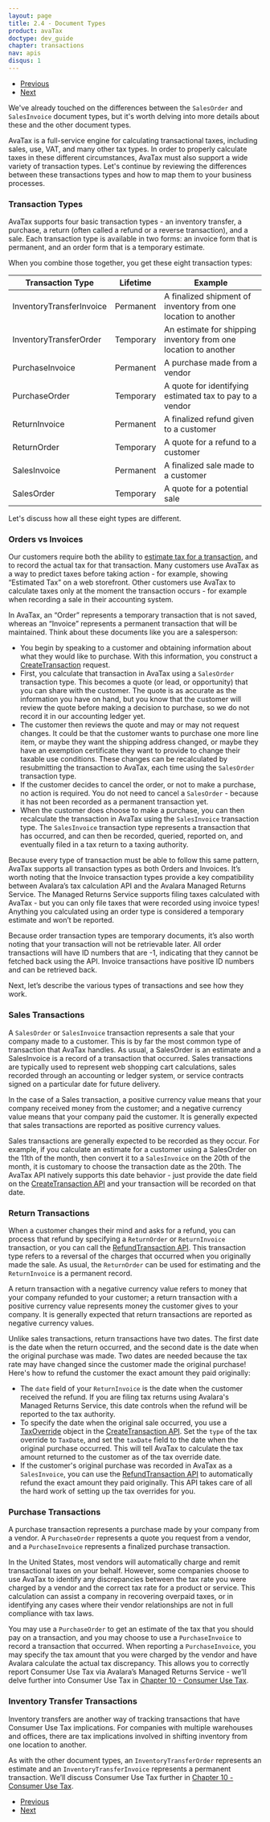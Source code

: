 ```yaml
---
layout: page
title: 2.4 - Document Types
product: avaTax
doctype: dev_guide
chapter: transactions
nav: apis
disqus: 1
---
```

<ul class="pager">
  <li class="previous"><a href="/avatax/dev-guide/transactions/should-i-commit/"><i class="glyphicon glyphicon-chevron-left"></i>Previous</a></li>
  <li class="next"><a href="/avatax/dev-guide/transactions/chapter-summary/">Next<i class="glyphicon glyphicon-chevron-right"></i></a></li>
</ul>

We've already touched on the differences between the <code>SalesOrder</code> and <code>SalesInvoice</code> document types, but it's worth delving into more details about these and the other document types.

AvaTax is a full-service engine for calculating transactional taxes, including sales, use, VAT, and many other tax types. In order to properly calculate taxes in these different circumstances, AvaTax must also support a wide variety of transaction types. Let's continue by reviewing the differences between these transactions types and how to map them to your business processes.

<h3>Transaction Types</h3>

AvaTax supports four basic transaction types - an inventory transfer, a purchase, a return (often called a refund or a reverse transaction), and a sale.  Each transaction type is available in two forms: an invoice form that is permanent, and an order form that is a temporary estimate.

When you combine those together, you get these eight transaction types:

<div class="mobile-table">
    <table class="styled-table">
        <thead>
            <tr>
                <th>Transaction Type</th>
                <th>Lifetime</th>
                <th>Example</th>
            </tr>
        </thead>
        <tbody>
            <tr>
                <td>InventoryTransferInvoice</td>
                <td>Permanent</td>
                <td>A finalized shipment of inventory from one location to another</td>
            </tr>
            <tr>
                <td>InventoryTransferOrder</td>
                <td>Temporary</td>
                <td>An estimate for shipping inventory from one location to another</td>
            </tr>
            <tr>
                <td>PurchaseInvoice</td>
                <td>Permanent</td>
                <td>A purchase made from a vendor</td>
            </tr>
            <tr>
                <td>PurchaseOrder</td>
                <td>Temporary</td>
                <td>A quote for identifying estimated tax to pay to a vendor</td>
            </tr>
            <tr>
                <td>ReturnInvoice</td>
                <td>Permanent</td>
                <td>A finalized refund given to a customer</td>
            </tr>
             <tr>
                <td>ReturnOrder</td>
                <td>Temporary</td>
                <td>A quote for a refund to a customer</td>
            </tr>
            <tr>
                <td>SalesInvoice</td>
                <td>Permanent</td>
                <td>A finalized sale made to a customer</td>
            </tr>
            <tr>
                <td>SalesOrder</td>
                <td>Temporary</td>
                <td>A quote for a potential sale</td>
            </tr>
        </tbody>
    </table>
</div>

Let's discuss how all these eight types are different.

<h3>Orders vs Invoices</h3>

Our customers require both the ability to <a class="dev-guide-link" href="https://developer.avalara.com/blog/2016/11/04/estimating-tax-with-rest-v2/">estimate tax for a transaction</a>, and to record the actual tax for that transaction. Many customers use AvaTax as a way to predict taxes before taking action - for example, showing “Estimated Tax” on a web storefront. Other customers use AvaTax to calculate taxes only at the moment the transaction occurs - for example when recording a sale in their accounting system.

In AvaTax, an “Order” represents a temporary transaction that is not saved, whereas an “Invoice” represents a permanent transaction that will be maintained. Think about these documents like you are a salesperson:
<ul class="dev-guide-list">
    <li>You begin by speaking to a customer and obtaining information about what they would like to purchase. With this information, you construct a <a class="dev-guide-link" href="/api-reference/avatax/rest/v2/methods/Transactions/CreateTransaction/">CreateTransaction</a> request.</li>
    <li>First, you calculate that transaction in AvaTax using a <code>SalesOrder</code> transaction type. This becomes a quote (or lead, or opportunity) that you can share with the customer. The quote is as accurate as the information you have on hand, but you know that the customer will review the quote before making a decision to purchase, so we do not record it in our accounting ledger yet.</li>
    <li>The customer then reviews the quote and may or may not request changes. It could be that the customer wants to purchase one more line item, or maybe they want the shipping address changed, or maybe they have an exemption certificate they want to provide to change their taxable use conditions. These changes can be recalculated by resubmitting the transaction to AvaTax, each time using the <code>SalesOrder</code> transaction type.</li>
    <li>If the customer decides to cancel the order, or not to make a purchase, no action is required. You do not need to cancel a <code>SalesOrder</code> - because it has not been recorded as a permanent transaction yet.</li>
    <li>When the customer does choose to make a purchase, you can then recalculate the transaction in AvaTax using the <code>SalesInvoice</code> transaction type. The <code>SalesInvoice</code> transaction type represents a transaction that has occurred, and can then be recorded, queried, reported on, and eventually filed in a tax return to a taxing authority.</li>
</ul>

Because every type of transaction must be able to follow this same pattern, AvaTax supports all transaction types as both Orders and Invoices. It’s worth noting that the Invoice transaction types provide a key compatibility between Avalara’s tax calculation API and the Avalara Managed Returns Service. The Managed Returns Service supports filing taxes calculated with AvaTax - but you can only file taxes that were recorded using invoice types! Anything you calculated using an order type is considered a temporary estimate and won’t be reported.

Because order transaction types are temporary documents, it’s also worth noting that your transaction will not be retrievable later. All order transactions will have ID numbers that are -1, indicating that they cannot be fetched back using the API. Invoice transactions have positive ID numbers and can be retrieved back.

Next, let’s describe the various types of transactions and see how they work.

<h3>Sales Transactions</h3>

A <code>SalesOrder</code> or <code>SalesInvoice</code> transaction represents a sale that your company made to a customer. This is by far the most common type of transaction that AvaTax handles. As usual, a SalesOrder is an estimate and a SalesInvoice is a record of a transaction that occurred. Sales transactions are typically used to represent web shopping cart calculations, sales recorded through an accounting or ledger system, or service contracts signed on a particular date for future delivery.

In the case of a Sales transaction, a positive currency value means that your company received money from the customer; and a negative currency value means that your company paid the customer. It is generally expected that sales transactions are reported as positive currency values.

Sales transactions are generally expected to be recorded as they occur. For example, if you calculate an estimate for a customer using a SalesOrder on the 11th of the month, then convert it to a <code>SalesInvoice</code> on the 20th of the month, it is customary to choose the transaction date as the 20th. The AvaTax API natively supports this date behavior - just provide the date field on the <a href="https://developer.avalara.com/api-reference/avatax/rest/v2/methods/Transactions/CreateTransaction/">CreateTransaction API</a> and your transaction will be recorded on that date.

<h3>Return Transactions</h3>

When a customer changes their mind and asks for a refund, you can process that refund by specifying a <code>ReturnOrder</code> or <code>ReturnInvoice</code> transaction, or you can call the <a href="https://developer.avalara.com/api-reference/avatax/rest/v2/methods/Transactions/RefundTransaction/">RefundTransaction API</a>. This transaction type refers to a reversal of the charges that occurred when you originally made the sale. As usual, the <code>ReturnOrder</code> can be used for estimating and the <code>ReturnInvoice</code> is a permanent record.

A return transaction with a negative currency value refers to money that your company refunded to your customer; a return transaction with a positive currency value represents money the customer gives to your company. It is generally expected that return transactions are reported as negative currency values.

Unlike sales transactions, return transactions have two dates.  The first date is the date when the return occurred, and the second date is the date when the original purchase was made.  Two dates are needed because the tax rate may have changed since the customer made the original purchase!  Here's how to refund the customer the exact amount they paid originally:

<ul class="dev-guide-list">
    <li>The <code>date</code> field of your <code>ReturnInvoice</code> is the date when the customer received the refund.  If you are filing tax returns using Avalara's Managed Returns Service, this date controls when the refund will be reported to the tax authority.</li>
    <li>To specify the date when the original sale occurred, you use a <a href="https://developer.avalara.com/api-reference/avatax/rest/v2/models/TaxOverrideModel/">TaxOverride</a> object in the <a href="https://developer.avalara.com/api-reference/avatax/rest/v2/methods/Transactions/CreateTransaction/">CreateTransaction API</a>.  Set the <code>type</code> of the tax override to <code>TaxDate</code>, and set the <code>taxDate</code> field to the date when the original purchase occurred.  This will tell AvaTax to calculate the tax amount returned to the customer as of the tax override date.</li>
    <li>If the customer's original purchase was recorded in AvaTax as a <code>SalesInvoice</code>, you can use the <a href="https://developer.avalara.com/api-reference/avatax/rest/v2/methods/Transactions/RefundTransaction/">RefundTransaction API</a> to automatically refund the exact amount they paid originally.  This API takes care of all the hard work of setting up the tax overrides for you.</li>
</ul>

<h3>Purchase Transactions</h3>

A purchase transaction represents a purchase made by your company from a vendor. A <code>PurchaseOrder</code> represents a quote you request from a vendor, and a <code>PurchaseInvoice</code> represents a finalized purchase transaction.

In the United States, most vendors will automatically charge and remit transactional taxes on your behalf. However, some companies choose to use AvaTax to identify any discrepancies between the tax rate you were charged by a vendor and the correct tax rate for a product or service. This calculation can assist a company in recovering overpaid taxes, or in identifying any cases where their vendor relationships are not in full compliance with tax laws.

You may use a <code>PurchaseOrder</code> to get an estimate of the tax that you should pay on a transaction, and you may choose to use a <code>PurchaseInvoice</code> to record a transaction that occurred. When reporting a <code>PurchaseInvoice</code>, you may specify the tax amount that you were charged by the vendor and have Avalara calculate the actual tax discrepancy. This allows you to correctly report Consumer Use Tax via Avalara’s Managed Returns Service - we’ll delve further into Consumer Use Tax in <a class="dev-guide-link" href="/avatax/dev-guide/consumer-use-tax/">Chapter 10 - Consumer Use Tax</a>.

<h3>Inventory Transfer Transactions</h3>

Inventory transfers are another way of tracking transactions that have Consumer Use Tax implications. For companies with multiple warehouses and offices, there are tax implications involved in shifting inventory from one location to another. 

As with the other document types, an <code>InventoryTransferOrder</code> represents an estimate and an <code>InventoryTransferInvoice</code> represents a permanent transaction. We’ll discuss Consumer Use Tax further in <a class="dev-guide-link" href="/avatax/dev-guide/consumer-use-tax/">Chapter 10 - Consumer Use Tax</a>.

<ul class="pager">
  <li class="previous"><a href="/avatax/dev-guide/transactions/should-i-commit/"><i class="glyphicon glyphicon-chevron-left"></i>Previous</a></li>
  <li class="next"><a href="/avatax/dev-guide/transactions/chapter-summary/">Next<i class="glyphicon glyphicon-chevron-right"></i></a></li>
</ul>